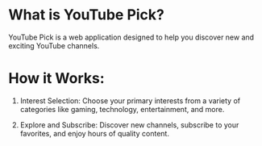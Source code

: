 # What is YouTube Pick?

YouTube Pick is a web application designed to help you discover new and exciting YouTube channels.

# How it Works:

1. Interest Selection: Choose your primary interests from a variety of categories like gaming, technology, entertainment, and more.

2. Explore and Subscribe: Discover new channels, subscribe to your favorites, and enjoy hours of quality content.
